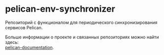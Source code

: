 # pelican-env-synchronizer

Репозиторий с функционалом для периодического синхронизирования сервисов Pelican.

Больше информации о проекте и связанных репозиториях можно найти здесь:  
[pelican-documentation](https://github.com/TourmalineCore/pelican-documentation).